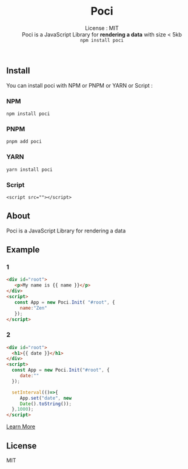 <div align="center">

# Poci
License : MIT  
Poci is a JavaScript Library for **rendering a data** with size < 5kb    
```npm install poci```

</div><br/>

## Install
You can install poci with NPM or PNPM or YARN or Script :   
### NPM
```npm install poci```   

### PNPM
```pnpm add poci```   

### YARN
```yarn install poci```   

### Script
```<script src=""></script>```
</div>

## About
Poci is a JavaScript Library for rendering a data  

## Example
### 1
```html
<div id="root">
   <p>My name is {{ name }}</p>
</div>
<script>
   const App = new Poci.Init( "#root", {
     name:"Zen"
   });
</script>
```  

### 2
```html
<div id="root">
  <h1>{{ date }}</h1>
</div>
<script>
  const App = new Poci.Init("#root", {
     date:""
  });

  setInterval(()=>{
     App.set("date", new
     Date().toString());
  },1000);
</script>
```
[Learn More](poci.netfliy.app/docs)
## License
MIT
